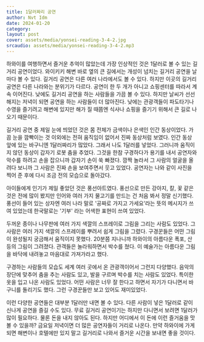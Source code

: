 ```yaml
---
title: 1달러짜리 공연
author: Nvt Idm
date: 2024-01-20
category:
layout: post
cover: assets/media/yonsei-reading-3-4-2.jpg
srcaudio: assets/media/yonsei-reading-3-4-2.mp3
---
```

하와이를 여행하면서 즐거운 추억이 많았는데 가장 인상적인 것은 1달러로 볼 수 있는 길거리 공연이었다. 와이키키 해변 바로 옆의 큰 길에서는 개성이 넘치는 길거리 공연을 날마다 볼 수 있다. 길거리 공연은 다른 여러 나라에서도 볼 수 있다. 하지만 이곳의 길거리 공연은 다른 나라와는 분위기가 다르다. 공연이 한 두 개가 아니고 쇼핑센터를 따라서 계속 이어진다. 낮에도 길거리 공연을 하는 사람들을 가끔 볼 수 있다. 하지만 날씨가 선선해지는 저녁이 되면 공연을 하는 사람들이 더 많아진다. 낮에는 관광객들이 파도타기나 수영을 즐기려고 해변에 있지만 해가 질 때쯤엔 식사나 쇼핑을 즐기기 위해서 큰 길로 나오기 때문이다.

길거리 공연 중 제일 눈에 띄었던 것은 몸 전체가 금색이나 은색인 인간 동상이었다. 가끔 눈을 깜빡이는 것 이외에는 전혀 움직임이 없어서 진짜 동상처럼 보였다. 인간 동상 앞에 있는 바구니엔 1달러짜리가 많았다. 그래서 나도 1달러를 넣었다. 그러니까 움직이지 않던 동상이 갑자기 로봇 춤을 추었다. 그것을 한참 구경하다가 용기를 내서 공연자와 악수를 하려고 손을 잡으니까 갑자기 손이 쑥 빠졌다. 깜짝 놀라서 그 사람의 얼굴을 올려다 보니까 그 사람은 진짜 손을 보여주면서 웃고 있었다. 공연자는 나와 같이 사진을 찍어 준 후에 다시 조금 전의 모습으로 돌아갔다.

아이들에게 인기가 제일 좋았던 것은 풍선아트였다. 풍선으로 만든 강아지, 칼, 꽃 같은 것은 전에 많이 봤지만 인어와 여러 가지 물고기를 만드는 건 처음 봐서 정말 신기했다. 풍선이 들어 있는 상자엔 여러 나라 말로 '공짜로 가지고 가세요'라는 뜻의 메시지가 쓰여 있었는데 한국말로는 '기부' 라는 어색한 표현이 쓰여 있었다.

두꺼운 종이나 나무판에 여러 가지 색깔의 스프레이로 그림을 그리는 사람도 있었다. 그 사람은 여러 가지 색깔의 스프레이를 뿌려서 쉽게 그림을 그렸다. 구경꾼들은 어떤 그림이 완성될지 궁금해서 움직이지 못했다. 20분쯤 지나니까 하와이의 아름다운 폭포, 산 등의 그림이 그려졌다. 관객들은 놀라워하면서 박수를 쳤다. 이 예술가는 아름다운 그림을 바닥에 내려놓고 마음대로 가져가라고 했다.

구경하는 사람들의 모습도 세계 여러 곳에서 온 관광객이어서 그런지 다양했다. 음악의 장단에 맞추어 춤을 추는 사람도 있고, 발을 구르며 박수를 치는 사람도 있었다. 특이한 옷을 입고 나온 사람도 있었다. 어떤 사람은 너무 잘 한다고 하면서 자기가 다니면서 바구니를 돌리기도 했다. 그런 구경꾼들만 보고 있어도 재미있었다.

이런 다양한 공연들은 대부분 1달러만 내면 볼 수 있다. 다른 사람이 넣은 1달러로 같이 신나게 공연을 즐길 수도 있다. 무료 길거리 공연이기는 하지만 다니면서 보려면 1달러가 많이 필요하다. 물론 돈을 내지 않아도 된다. 하지만 어디에서 이 돈에 이런 즐거움을 맛볼 수 있을까? 금요일 저녁이면 더 많은 공연자들이 거리로 나온다. 만약 하와이에 가게 되면 해변이나 호텔에만 있지 말고 길거리로 나와서 즐거운 시간을 보내면 좋을 것이다.